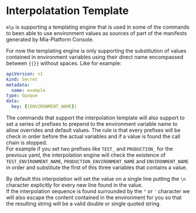# Interpolatation Template

`mlp` is supporting a templating engine that is used in some of the commands to been able to use environment values
as sources of part of the manifests generated by Mia-Platform Console.

For now the templating engine is only supporting the substitution of values contained in environment variables
using their direct name encompassed between `{{}}` without spaces. Like for example:

```yaml
apiVersion: v1
kind: Secret
metadata:
  name: example
type: Opaque
data:
  key: {{ENVIRONMENT_NAME}}
```

The commands that support the interpolation template will also support to set a series of prefixes to prepend to the
environment variable name to allow overrides and default values. The rule is that every prefixes will be check in
order before the actual variables and if a value is found the call chain is stopped.  
For example if you set two prefixes like `TEST_` and `PRODUCTION_` for the previous yaml, the interpolation engine
will check the existence of `TEST_ENVIRONMENT_NAME`, `PRODUCTION_ENVIRONMENT_NAME` and `ENVIRONMENT_NAME` in order
and substitute the first of this three variables that contains a value.

By default this interpolation will set the value on a single line putting the `\n` character explicitly for every
new line found in the value.  
If the interpolation sequence is found surrounded by the `"` or `'` character we will also escape the content contained
in the environment for you so that the resulting string will be a valid double or single quoted string.

